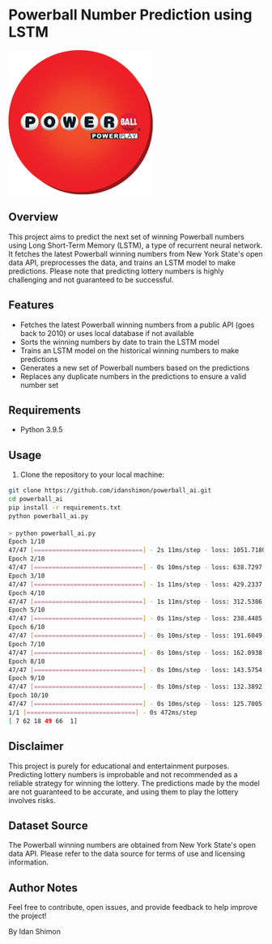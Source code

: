 # Powerball Number Prediction using LSTM

![Powerball](https://github.com/idanshimon/powerball_ai/blob/main/Powerball-Circle.png?raw=true)

## Overview

This project aims to predict the next set of winning Powerball numbers using Long Short-Term Memory (LSTM), a type of recurrent neural network. It fetches the latest Powerball winning numbers from New York State's open data API, preprocesses the data, and trains an LSTM model to make predictions. Please note that predicting lottery numbers is highly challenging and not guaranteed to be successful.

## Features

- Fetches the latest Powerball winning numbers from a public API (goes back to 2010) or uses local database if not available
- Sorts the winning numbers by date to train the LSTM model
- Trains an LSTM model on the historical winning numbers to make predictions
- Generates a new set of Powerball numbers based on the predictions
- Replaces any duplicate numbers in the predictions to ensure a valid number set

## Requirements

- Python 3.9.5

## Usage

1. Clone the repository to your local machine:

```bash
git clone https://github.com/idanshimon/powerball_ai.git
cd powerball_ai
pip install -r requirements.txt
python powerball_ai.py

> python powerball_ai.py
Epoch 1/10
47/47 [==============================] - 2s 11ms/step - loss: 1051.7180
Epoch 2/10
47/47 [==============================] - 0s 10ms/step - loss: 638.7297
Epoch 3/10
47/47 [==============================] - 1s 11ms/step - loss: 429.2337
Epoch 4/10
47/47 [==============================] - 1s 11ms/step - loss: 312.5386
Epoch 5/10
47/47 [==============================] - 0s 11ms/step - loss: 238.4485
Epoch 6/10
47/47 [==============================] - 0s 10ms/step - loss: 191.6049
Epoch 7/10
47/47 [==============================] - 0s 10ms/step - loss: 162.0938
Epoch 8/10
47/47 [==============================] - 0s 10ms/step - loss: 143.5754
Epoch 9/10
47/47 [==============================] - 0s 10ms/step - loss: 132.3892
Epoch 10/10
47/47 [==============================] - 0s 10ms/step - loss: 125.7005
1/1 [==============================] - 0s 472ms/step
[ 7 62 18 49 66  1]
```


## Disclaimer
This project is purely for educational and entertainment purposes. Predicting lottery numbers is improbable and not recommended as a reliable strategy for winning the lottery. The predictions made by the model are not guaranteed to be accurate, and using them to play the lottery involves risks.

## Dataset Source
The Powerball winning numbers are obtained from New York State's open data API. Please refer to the data source for terms of use and licensing information.

## Author Notes
Feel free to contribute, open issues, and provide feedback to help improve the project!

By Idan Shimon

